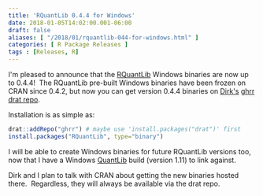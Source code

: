 ```yaml
---
title: 'RQuantLib 0.4.4 for Windows'
date: 2018-01-05T14:02:00.001-06:00
draft: false
aliases: [ "/2018/01/rquantlib-044-for-windows.html" ]
categories: [ R Package Releases ]
tags : [Releases, R]
---
```


I'm pleased to announce that the [RQuantLib](https://cran.r-project.org/package=RQuantLib) Windows binaries are now up to 0.4.4!  The RQuantLib pre-built Windows binaries have been frozen on CRAN since 0.4.2, but now you can get version 0.4.4 binaries on [Dirk's](http://dirk.eddelbuettel.com/) [ghrr drat repo](https://ghrr.github.io/drat/).

Installation is as simple as:

```r  
drat::addRepo("ghrr") # maybe use 'install.packages("drat")' first 
install.packages("RQuantLib", type="binary")
``` 

I will be able to create Windows binaries for future RQuantLib versions too, now that I have a Windows [QuantLib](http://quantlib.org/index.shtml) build (version 1.11) to link against.

Dirk and I plan to talk with CRAN about getting the new binaries hosted there.  Regardless, they will always be available via the drat repo.
